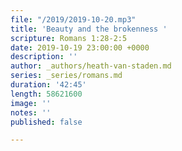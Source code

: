 ```yaml
---
file: "/2019/2019-10-20.mp3"
title: 'Beauty and the brokenness '
scripture: Romans 1:28-2:5
date: 2019-10-19 23:00:00 +0000
description: ''
author: _authors/heath-van-staden.md
series: _series/romans.md
duration: '42:45'
length: 58621600
image: ''
notes: ''
published: false

---
```

